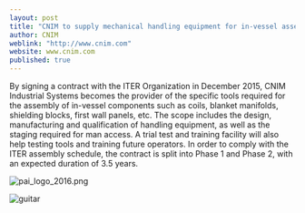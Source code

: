 ```yaml
---
layout: post
title: "CNIM to supply mechanical handling equipment for in-vessel assembly"
author: CNIM
weblink: "http://www.cnim.com"
website: www.cnim.com
published: true
---
```





By signing a contract with the ITER Organization in December 2015, CNIM Industrial Systems becomes the provider of the specific tools required for the assembly of in-vessel components such as coils, blanket manifolds, shielding blocks, first wall panels, etc. The scope includes the design, manufacturing and qualification of handling equipment, as well as the staging required for man access. A trial test and training facility will also help testing tools and training future operators. In order to comply with the ITER assembly schedule, the contract is split into Phase 1 and Phase 2, with an expected duration of 3.5 years.

![pai_logo_2016.png]({{site.baseurl}}/assets/images/pai_logo_2016.png)

![guitar]({{site.baseurl}}/assets/images/IMG_0115.JPG)
